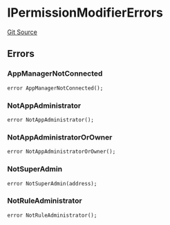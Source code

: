 # IPermissionModifierErrors
[Git Source](https://github.com/thrackle-io/rules-protocol/blob/e66fc809d7d2554e7ebbff7404b6c1d6e84d340d/src/interfaces/IErrors.sol)


## Errors
### AppManagerNotConnected

```solidity
error AppManagerNotConnected();
```

### NotAppAdministrator

```solidity
error NotAppAdministrator();
```

### NotAppAdministratorOrOwner

```solidity
error NotAppAdministratorOrOwner();
```

### NotSuperAdmin

```solidity
error NotSuperAdmin(address);
```

### NotRuleAdministrator

```solidity
error NotRuleAdministrator();
```

